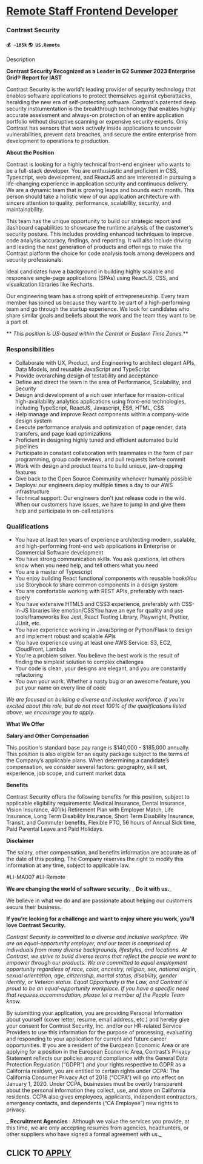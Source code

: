 # [Remote Staff Frontend Developer](https://www.remotewlb.com/apply/remote-staff-frontend-developer)  
### Contrast Security  
#### `💰 ~185k` `🌎 US,Remote`  

Description

**Contrast Security Recognized as a Leader in G2 Summer 2023 Enterprise Grid® Report for IAST**

  

Contrast Security is the world’s leading provider of security technology that enables software applications to protect themselves against cyberattacks, heralding the new era of self-protecting software. Contrast's patented deep security instrumentation is the breakthrough technology that enables highly accurate assessment and always-on protection of an entire application portfolio without disruptive scanning or expensive security experts. Only Contrast has sensors that work actively inside applications to uncover vulnerabilities, prevent data breaches, and secure the entire enterprise from development to operations to production.

  

 **About the Position**

  

Contrast is looking for a highly technical front-end engineer who wants to be a full-stack developer. You are enthusiastic and proficient in CSS, Typescript, web development, and ReactJS and are interested in pursuing a life-changing experience in application security and continuous delivery. We are a dynamic team that is growing leaps and bounds each month. This person should take a holistic view of our application architecture with sincere attention to quality, performance, scalability, security, and maintainability.

  

This team has the unique opportunity to build our strategic report and dashboard capabilities to showcase the runtime analysis of the customer’s security posture. This includes providing enhanced techniques to improve code analysis accuracy, findings, and reporting. It will also include driving and leading the next generation of products and offerings to make the Contrast platform the choice for code analysis tools among developers and security professionals.

  

Ideal candidates have a background in building highly scalable and responsive single-page applications (SPAs) using ReactJS, CSS, and visualization libraries like Recharts.

  

Our engineering team has a strong spirit of entrepreneurship. Every team member has joined us because they want to be part of a high-performing team and go through the startup experience. We look for candidates who share similar goals and beliefs about the work and the team they want to be a part of.

  

 ** _This position is US-based within the Central or Eastern Time Zones._**

### Responsibilities

  * Collaborate with UX, Product, and Engineering to architect elegant APIs, Data Models, and reusable JavaScript and TypeScript
  * Provide overarching design of testability and acceptance
  * Define and direct the team in the area of Performance, Scalability, and Security
  * Design and development of a rich user interface for mission-critical high-availability analytics applications using front-end technologies, including TypeScript, ReactJS, Javascript, ES6, HTML, CSS
  * Help manage and improve React components within a company-wide design system
  * Execute performance analysis and optimization of page render, data transfers, and page load optimizations
  * Proficient in designing highly tuned and efficient automated build pipelines
  * Participate in constant collaboration with teammates in the form of pair programming, group code reviews, and pull requests before commit
  * Work with design and product teams to build unique, jaw-dropping features
  * Give back to the Open Source Community whenever humanly possible
  * Deploys: our engineers deploy multiple times a day to our AWS infrastructure
  * Technical support: Our engineers don't just release code in the wild. When our customers have issues, we have to jump in and give them help and participate in on-call rotations

### Qualifications

  * You have at least ten years of experience architecting modern, scalable, and high-performing front-end web applications in Enterprise or Commercial Software development
  * You have strong communication skills. You ask questions, let others know when you need help, and tell others what you need
  * You are a master of Typescript 
  * You enjoy building React functional components with reusable hooksYou use Storybook to share common components in a design system
  * You are comfortable working with REST APIs, preferably with react-query
  * You have extensive HTML5 and CSS3 experience, preferably with CSS-in-JS libraries like emotion/CSSYou have an eye for quality and use tools/frameworks like Jest, React Testing Library, Playwright, Prettier, JUnit, etc.
  * You have experience working in Java/Spring or Python/Flask to design and implement robust and scalable APIs 
  * You have experience using at least one AWS Service: S3, EC2, CloudFront, Lambda
  * You're a problem solver. You believe the best work is the result of finding the simplest solution to complex challenges
  * Your code is clean, your designs are elegant, and you are constantly refactoring
  * You own your work. Whether a nasty bug or an awesome feature, you put your name on every line of code

  

 _We are focused on building a diverse and inclusive workforce. If you’re excited about this role, but do not meet 100% of the qualifications listed above, we encourage you to apply._

 **What We Offer**

  

 **Salary and Other Compensation**

This position's standard base pay range is $140,000 - $185,000 annually. This position is also eligible for an equity package subject to the terms of the Company’s applicable plans. When determining a candidate’s compensation, we consider several factors: geography, skill set, experience, job scope, and current market data.

  

 **Benefits**

Contrast Security offers the following benefits for this position, subject to applicable eligibility requirements: Medical Insurance, Dental Insurance, Vision Insurance, 401(k) Retirement Plan with Employer Match, Life Insurance, Long Term Disability Insurance, Short Term Disability Insurance, Transit, and Commuter benefits, Flexible PTO, 56 hours of Annual Sick time, Paid Parental Leave and Paid Holidays.

  

 **Disclaimer**

The salary, other compensation, and benefits information are accurate as of the date of this posting. The Company reserves the right to modify this information at any time, subject to applicable law.

  

#LI-MA007 #LI-Remote

  

 **We are changing the world of software security.** _ **Do it with us.**_

We believe in what we do and are passionate about helping our customers secure their business.

 **If you’re looking for a challenge and want to enjoy where you work, you’ll love Contrast Security.**

  

 _Contrast Security is committed to a diverse and inclusive workplace. We are an equal-opportunity employer, and our team is comprised of individuals from many diverse backgrounds, lifestyles, and locations. At Contrast, we strive to build diverse teams that reflect the people we want to empower through our products. We are committed to equal employment opportunity regardless of race, color, ancestry, religion, sex, national origin, sexual orientation, age, citizenship, marital status, disability, gender identity, or Veteran status. Equal Opportunity is the Law, and Contrast is proud to be an equal-opportunity workplace. If you have a specific need that requires accommodation, please let a member of the People Team know._

  

By submitting your application, you are providing Personal Information about yourself (cover letter, resume, email address, etc.) and hereby give your consent for Contrast Security, Inc. and/or our HR-related Service Providers to use this information for the purpose of processing, evaluating and responding to your application for current and future career opportunities. If you are a resident of the European Economic Area or are applying for a position in the European Economic Area, Contrast’s Privacy Statement reflects our policies around compliance with the General Data Protection Regulation (“GDPR”) and your rights respective to GDPR as a California resident, you are entitled to certain rights under CCPA: The California Consumer Privacy Act of 2018 (“CCPA”) will go into effect on January 1, 2020. Under CCPA, businesses must be overtly transparent about the personal information they collect, use, and store on California residents. CCPA also gives employees, applicants, independent
contractors, emergency contacts, and dependents (“CA Employee”) new rights to privacy.

  

 _ **Recruitment Agencies** : Although we value the services you provide, at this time, we are only accepting resumes from agencies, headhunters, or other suppliers who have signed a formal agreement with us._

  
## CLICK TO [APPLY](https://www.remotewlb.com/apply/remote-staff-frontend-developer)

